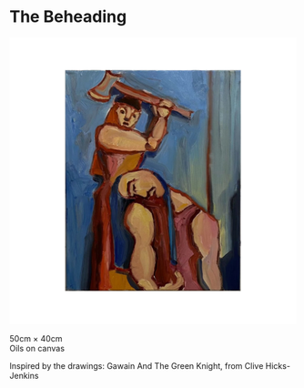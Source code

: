 # The Beheading

![](the-beheading.png)

50cm × 40cm<br/>
Oils on canvas<br/>

Inspired by the drawings: Gawain And The Green Knight, from Clive Hicks-Jenkins
